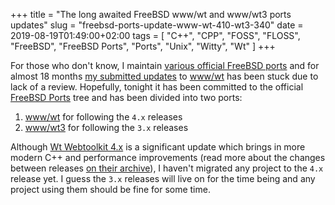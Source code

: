 +++
title = "The long awaited FreeBSD www/wt and www/wt3 ports updates"
slug = "freebsd-ports-update-www-wt-410-wt3-340"
date = 2019-08-19T01:49:00+02:00
tags = [ "C++", "CPP", "FOSS", "FLOSS", "FreeBSD", "FreeBSD Ports", "Ports", "Unix", "Witty", "Wt" ]
+++

For those who don't know, I maintain [various official FreeBSD ports](https://www.freebsd.org/cgi/ports.cgi?query=info%40babaei.net&stype=maintainer&sektion=all) and for almost 18 months [my submitted updates](https://bugs.freebsd.org/bugzilla/show_bug.cgi?id=226160) to [www/wt](https://www.webtoolkit.eu/wt) has been stuck due to lack of a review. Hopefully, tonight it has been committed to the official [FreeBSD Ports](https://www.freebsd.org/ports/) tree and has been divided into two ports:

1. [www/wt](https://svnweb.freebsd.org/ports/head/www/wt/) for following the <code>4.x</code> releases
2. [www/wt3](https://svnweb.freebsd.org/ports/head/www/wt3/) for following the <code>3.x</code> releases

Although [Wt Webtoolkit 4.x](https://web.archive.org/web/20190819001517/https://www.webtoolkit.eu/wt/news/2017/09/19/wt_4_0_0_is_here_) is a significant update which brings in more modern C++ and performance improvements (read more about the changes between releases [on their archive](https://web.archive.org/web/20190819001524/https://www.webtoolkit.eu/wt/news/all)), I haven't migrated any project to the <code>4.x</code> release yet. I guess the <code>3.x</code> releases will live on for the time being and any project using them should be fine for some time.

<!--more-->
